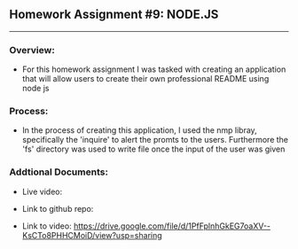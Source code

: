 ## Homework Assignment #9: NODE.JS
________________________________________

### Overview:
- For this homework assignment I was tasked with creating an application that will allow users to create their own professional README using node js

### Process:
- In the process of creating this application, I used the nmp libray, specifically the 'inquire' to alert the promts to the users. Furthermore the 'fs' directory was used to write file once the input of the user was given

### Addtional Documents:
- Live video: 

- Link to github repo:

- Link to video: https://drive.google.com/file/d/1PfFplnhGkEG7oaXV--KsCTo8PHHCMoiD/view?usp=sharing



